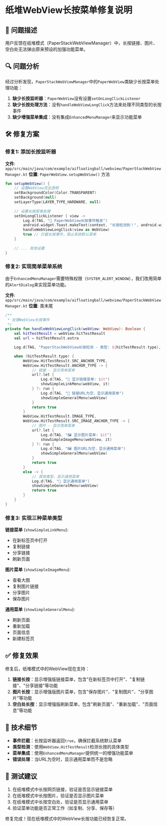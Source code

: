 # 纸堆WebView长按菜单修复说明

## 🎯 问题描述

用户反馈在纸堆模式（PaperStackWebViewManager）中，长按链接、图片、空白处无法弹出原来预设的加强功能菜单。

## 🔍 问题分析

经过分析发现，`PaperStackWebViewManager`中的`PaperWebView`类缺少长按菜单处理功能：

1. **缺少长按监听器**：`PaperWebView`没有设置`setOnLongClickListener`
2. **缺少长按处理方法**：没有`handleWebViewLongClick`方法来处理不同类型的长按事件
3. **缺少增强菜单集成**：没有集成`EnhancedMenuManager`来显示功能菜单

## 🛠️ 修复方案

### 修复1: 添加长按监听器
**文件**: `app/src/main/java/com/example/aifloatingball/webview/PaperStackWebViewManager.kt`
**位置**: `PaperWebView.setupWebView()` 方法

```kotlin
fun setupWebView() {
    // 设置WebView完全透明
    setBackgroundColor(Color.TRANSPARENT)
    setBackground(null)
    setLayerType(LAYER_TYPE_HARDWARE, null)
    
    // 设置长按菜单处理
    setOnLongClickListener { view ->
        Log.d(TAG, "🎯 PaperWebView长按事件触发")
        android.widget.Toast.makeText(context, "长按检测到！", android.widget.Toast.LENGTH_SHORT).show()
        handleWebViewLongClick(view as WebView)
        true // 拦截长按事件，阻止系统默认菜单
    }
    
    // ... 其他设置
}
```

### 修复2: 实现简单菜单系统
由于`EnhancedMenuManager`需要特殊权限（`SYSTEM_ALERT_WINDOW`），我们改用简单的`AlertDialog`来实现菜单功能。

**文件**: `app/src/main/java/com/example/aifloatingball/webview/PaperStackWebViewManager.kt`
**位置**: 类末尾

```kotlin
/**
 * 处理WebView长按事件
 */
private fun handleWebViewLongClick(webView: WebView): Boolean {
    val hitTestResult = webView.hitTestResult
    val url = hitTestResult.extra

    Log.d(TAG, "PaperStackWebView长按检测 - 类型: ${hitTestResult.type}, URL: $url")

    when (hitTestResult.type) {
        WebView.HitTestResult.SRC_ANCHOR_TYPE,
        WebView.HitTestResult.ANCHOR_TYPE -> {
            // 链接 - 显示简单菜单
            url?.let {
                Log.d(TAG, "🔗 显示链接菜单: $it")
                showSimpleLinkMenu(webView, it)
            } ?: run {
                Log.d(TAG, "🔗 链接URL为空，显示通用菜单")
                showSimpleGeneralMenu(webView)
            }
            return true
        }
        WebView.HitTestResult.IMAGE_TYPE,
        WebView.HitTestResult.SRC_IMAGE_ANCHOR_TYPE -> {
            // 图片 - 显示简单菜单
            url?.let {
                Log.d(TAG, "🖼️ 显示图片菜单: $it")
                showSimpleImageMenu(webView, it)
            } ?: run {
                Log.d(TAG, "🖼️ 图片URL为空，显示通用菜单")
                showSimpleGeneralMenu(webView)
            }
            return true
        }
        else -> {
            // 其他类型，显示通用菜单
            Log.d(TAG, "📄 显示通用菜单")
            showSimpleGeneralMenu(webView)
            return true
        }
    }
}
```

### 修复3: 实现三种菜单类型

**链接菜单** (`showSimpleLinkMenu`):
- 在新标签页中打开
- 复制链接
- 分享链接
- 刷新页面

**图片菜单** (`showSimpleImageMenu`):
- 查看大图
- 复制图片链接
- 分享图片
- 保存图片

**通用菜单** (`showSimpleGeneralMenu`):
- 刷新页面
- 重新加载
- 页面信息
- 新建标签页

## ✅ 修复效果

修复后，纸堆模式中的WebView现在支持：

1. **链接长按**：显示增强版链接菜单，包含"在新标签页中打开"、"复制链接"、"分享链接"等功能
2. **图片长按**：显示增强版图片菜单，包含"保存图片"、"复制图片"、"分享图片"等功能  
3. **空白处长按**：显示增强版刷新菜单，包含"刷新页面"、"重新加载"、"页面信息"等功能

## 🔧 技术细节

- **事件拦截**：长按监听器返回`true`，确保拦截系统默认菜单
- **类型检测**：使用`WebView.HitTestResult`检测长按的具体类型
- **菜单集成**：使用`EnhancedMenuManager`提供统一的增强功能菜单
- **错误处理**：当URL为空时，显示通用菜单而不是忽略

## 📝 测试建议

1. 在纸堆模式中长按网页链接，验证是否显示链接菜单
2. 在纸堆模式中长按图片，验证是否显示图片菜单
3. 在纸堆模式中长按空白处，验证是否显示通用菜单
4. 验证菜单功能是否正常工作（如复制、分享、保存等）

修复完成！现在纸堆模式中的WebView长按功能已经恢复正常。
